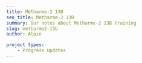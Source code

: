 ```yaml
---
title: Metharme-2 13B
seo_title: Metharme-2 13B
summary: Our notes about Metharme-2 13B training
slug: metharme2-13b
author: Alpin

project types:
    - Progress Updates
---
```



